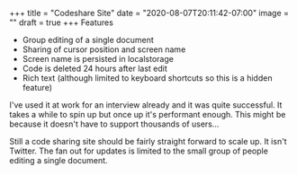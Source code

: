 +++
title = "Codeshare Site"
date = "2020-08-07T20:11:42-07:00"
image = ""
draft = true
+++
Features

- Group editing of a single document
- Sharing of cursor position and screen name
- Screen name is persisted in localstorage
- Code is deleted 24 hours after last edit
- Rich text (although limited to keyboard shortcuts so this is a hidden feature)

I've used it at work for an interview already and it was quite successful. It takes a while to spin up but once up it's performant enough. This might be because it doesn't have to support thousands of users...

Still a code sharing site should be fairly straight forward to scale up. It isn't Twitter. The fan out for updates is limited to the small group of people editing a single document.

